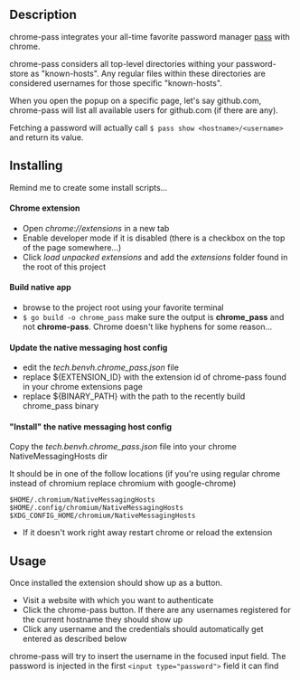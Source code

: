 ## Description
chrome-pass integrates your all-time favorite password manager [pass](https://www.passwordstore.org/) with chrome.

chrome-pass considers all top-level directories withing your password-store as "known-hosts". Any regular
files within these directories are considered usernames for those specific "known-hosts".

When you open the popup on a specific page, let's say github.com, chrome-pass will list all available users for
github.com (if there are any).

Fetching a password will actually call ```$ pass show <hostname>/<username>``` and return its value.


## Installing
Remind me to create some install scripts...

#### Chrome extension
* Open *chrome://extensions* in a new tab
* Enable developer mode if it is disabled (there is a checkbox on the top of the page somewhere...)
* Click *load unpacked extensions* and add the *extensions* folder found in the root of this project

#### Build native app
* browse to the project root using your favorite terminal
* ```$ go build -o chrome_pass```  make sure the output is **chrome_pass** and not **chrome-pass**. Chrome doesn't like hyphens for some reason...

#### Update the native messaging host config
* edit the *tech.benvh.chrome_pass.json* file
* replace ${EXTENSION_ID} with the extension id of chrome-pass found in your chrome extensions page
* replace ${BINARY_PATH} with the path to the recently build chrome_pass binary

#### "Install" the native messaging host config
Copy the *tech.benvh.chrome_pass.json* file into your chrome NativeMessagingHosts dir

It should be in one of the follow locations (if you're using regular chrome instead of chromium replace chromium with google-chrome)

```
$HOME/.chromium/NativeMessagingHosts
$HOME/.config/chromium/NativeMessagingHosts
$XDG_CONFIG_HOME/chromium/NativeMessagingHosts
```

* If it doesn't work right away restart chrome or reload the extension

## Usage
Once installed the extension should show up as a button.

* Visit a website with which you want to authenticate
* Click the chrome-pass button. If there are any usernames registered for the current hostname they should show up
* Click any username and the credentials should automatically get entered as described below 

chrome-pass will try to insert the username in the focused input field. The password is injected
in the first ```<input type="password">``` field it can find
